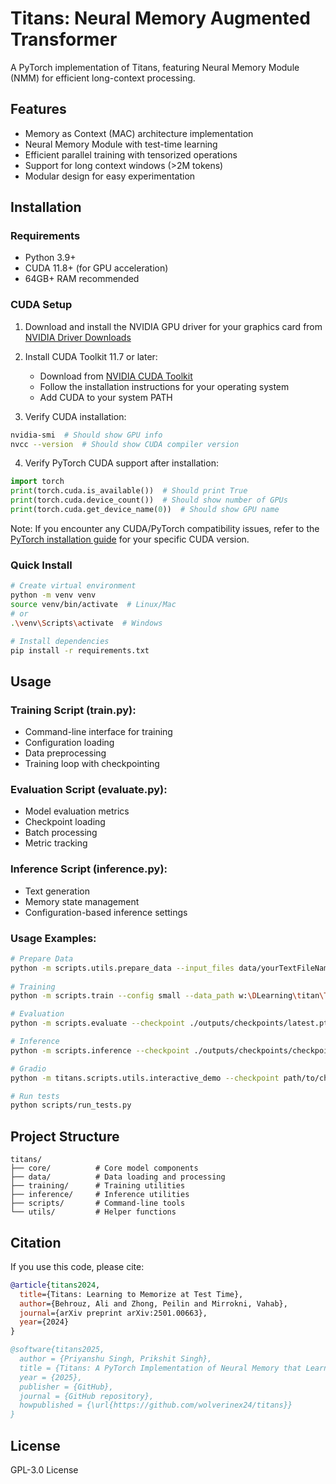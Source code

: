 # Titans: Neural Memory Augmented Transformer

A PyTorch implementation of Titans, featuring Neural Memory Module (NMM) for efficient long-context processing.

## Features
- Memory as Context (MAC) architecture implementation
- Neural Memory Module with test-time learning
- Efficient parallel training with tensorized operations 
- Support for long context windows (>2M tokens)
- Modular design for easy experimentation

## Installation

### Requirements
- Python 3.9+
- CUDA 11.8+ (for GPU acceleration)
- 64GB+ RAM recommended

### CUDA Setup
1. Download and install the NVIDIA GPU driver for your graphics card from [NVIDIA Driver Downloads](https://www.nvidia.com/Download/index.aspx)

2. Install CUDA Toolkit 11.7 or later:
   - Download from [NVIDIA CUDA Toolkit](https://developer.nvidia.com/cuda-toolkit-archive)
   - Follow the installation instructions for your operating system
   - Add CUDA to your system PATH

3. Verify CUDA installation:
```bash
nvidia-smi  # Should show GPU info
nvcc --version  # Should show CUDA compiler version
```

4. Verify PyTorch CUDA support after installation:
```python
import torch
print(torch.cuda.is_available())  # Should print True
print(torch.cuda.device_count())  # Should show number of GPUs
print(torch.cuda.get_device_name(0))  # Should show GPU name
```

Note: If you encounter any CUDA/PyTorch compatibility issues, refer to the [PyTorch installation guide](https://pytorch.org/get-started/locally/) for your specific CUDA version.

### Quick Install
```bash
# Create virtual environment
python -m venv venv
source venv/bin/activate  # Linux/Mac
# or
.\venv\Scripts\activate  # Windows

# Install dependencies
pip install -r requirements.txt
```

## Usage

### Training Script (train.py):
- Command-line interface for training
- Configuration loading
- Data preprocessing
- Training loop with checkpointing

### Evaluation Script (evaluate.py):
- Model evaluation metrics
- Checkpoint loading
- Batch processing
- Metric tracking

### Inference Script (inference.py):
- Text generation
- Memory state management
- Configuration-based inference settings

### Usage Examples:
```bash
# Prepare Data
python -m scripts.utils.prepare_data --input_files data/yourTextFileName.txt --output_dir processed_data
    
# Training
python -m scripts.train --config small --data_path w:\DLearning\titan\Titan_Architecture\titans\processed_data\data_processed.pt --output_dir ./outputs --save_every 10

# Evaluation
python -m scripts.evaluate --checkpoint ./outputs/checkpoints/latest.pt --data_path /path/to/eval_data

# Inference
python -m scripts.inference --checkpoint ./outputs/checkpoints/checkpoint_9.pt --config small --input_text "hi" --max_new_tokens 50

# Gradio
python -m titans.scripts.utils.interactive_demo --checkpoint path/to/checkpoint --config small

# Run tests
python scripts/run_tests.py

```

## Project Structure
```
titans/
├── core/          # Core model components
├── data/          # Data loading and processing
├── training/      # Training utilities
├── inference/     # Inference utilities
├── scripts/       # Command-line tools
└── utils/         # Helper functions
```

## Citation
If you use this code, please cite:
```bibtex
@article{titans2024,
  title={Titans: Learning to Memorize at Test Time},
  author={Behrouz, Ali and Zhong, Peilin and Mirrokni, Vahab},
  journal={arXiv preprint arXiv:2501.00663},
  year={2024}
}
```
```bibtex
@software{titans2025,
  author = {Priyanshu Singh, Prikshit Singh},
  title = {Titans: A PyTorch Implementation of Neural Memory that Learns at Test Time},
  year = {2025},
  publisher = {GitHub},
  journal = {GitHub repository},
  howpublished = {\url{https://github.com/wolverinex24/titans}}
}
```

## License
GPL-3.0 License
